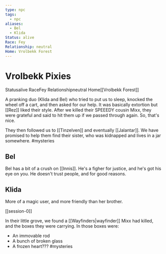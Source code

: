 ```yaml
---
type: npc
tags:
  - npc
aliases:
  - Bel
  - Klida
Status: alive
Race: Fey
Relationship: neutral
Home: Vrolbekk Forest
---
```


# Vrolbekk Pixies

<span class="dataview inline-field"><span class="inline-field-key">Status</span><span class="inline-field-value">alive</span></span>
<span class="dataview inline-field"><span class="inline-field-key">Race</span><span class="inline-field-value">Fey</span></span>
<span class="dataview inline-field"><span class="inline-field-key">Relationship</span><span class="inline-field-value">neutral</span></span>
<span class="dataview inline-field"><span class="inline-field-key">Home</span><span class="inline-field-value">[[Vrolbekk Forest]]</span></span>

A pranking duo (Klida and Bel) who tried to put us to sleep, knocked the wheel off a cart, and then asked for our help. It was basically extortion but [[Rez]] liked their style. After we killed their SPEEEDY cousin Mixx, they were grateful and said to hit them up if we passed through again. So, that's nice.

They then followed us to [[Tinzelven]] and eventually [[Jalantar]]. We have promised to help them find their sister, who was kidnapped and lives in a jar somewhere. #mysteries 

## Bel

Bel has a bit of a crush on [[Innis]]. He's a figher for justice, and he's got his eye on you. He doesn't trust people, and for good reasons.

## Klida 
More of a magic user, and more friendly than her brother.



[[session-0]]

In their little grove, we found a [[Wayfinders|wayfinder]] Mixx had killed, and the boxes they were carrying. In those boxes were:

- An immovable rod
- A bunch of broken glass
- A frozen heart??? #mysteries


